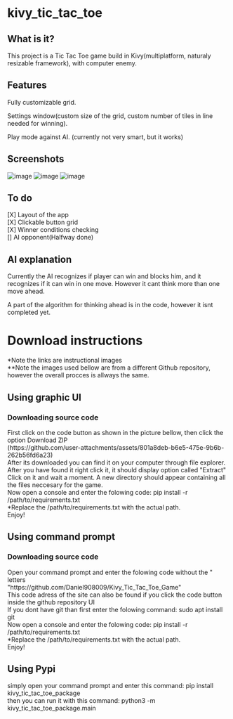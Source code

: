 # kivy_tic_tac_toe
## What is it?
<p>This project is a Tic Tac Toe game build in Kivy(multiplatform, naturaly resizable framework), with computer enemy.</p>

## Features
<p>Fully customizable grid.</p>
<p>Settings window(custom size of the grid, custom number of tiles in line needed for winning).</p>
<p>Play mode against AI. (currently not very smart, but it works)</p>

## Screenshots
![image](https://github.com/user-attachments/assets/6018728b-2674-41b5-b221-49fd09ed4024)
![image](https://github.com/user-attachments/assets/43363aa6-0373-41df-a4c4-7cbef61d2cda)
![image](https://github.com/user-attachments/assets/46afd279-0fae-4100-b096-eb92afeaa82e)

## To do
[X] Layout of the app<br>
[X] Clickable button grid<br>
[X] Winner conditions checking<br>
[] AI opponent(Halfway done)<br>

## AI explanation
<p>Currently the AI recognizes if player can win and blocks him, and it recognizes if it can win in one move. However it cant think more than one move ahead.</p>
<p>A part of the algorithm for thinking ahead is in the code, however it isnt completed yet.</p>

<h1>Download instructions</h1>
*Note the links are instructional images <br>
**Note the images used bellow are from a different Github repository, however the overall procces is allways the same. <br>
<h2>Using graphic UI</h2>
<h3>Downloading source code </h3>
First click on the code button as shown in the picture bellow, then click the option Download ZIP <br>
(https://github.com/user-attachments/assets/801a8deb-b6e5-475e-9b6b-262b56fd6a23) <br>
After its downloaded you can find it on your computer through file explorer. After you have found it right click it, it should display option called "Extract" <br>
Click on it and wait a moment. A new directory should appear containing all the files neccesary for the game.<br>
Now open a console and enter the folowing code: pip install -r /path/to/requirements.txt <br>
*Replace the /path/to/requirements.txt with the actual path. <br>
Enjoy! <br>
<h2>Using command prompt</h2>
<h3>Downloading source code </h3>
Open your command prompt and enter the folowing code without the " letters <br>
"https://github.com/Daniel908009/Kivy_Tic_Tac_Toe_Game" <br>
This code adress of the site can also be found if you click the code button inside the github repository UI <br>
If you dont have git than first enter the folowing command: sudo apt install git <br>
Now open a console and enter the folowing code: pip install -r /path/to/requirements.txt <br>
*Replace the /path/to/requirements.txt with the actual path. <br>
Enjoy! <br>
<h2>Using Pypi</h2>
simply open your command prompt and enter this command: pip install kivy_tic_tac_toe_package <br>
then you can run it with this command:  python3 -m kivy_tic_tac_toe_package.main
